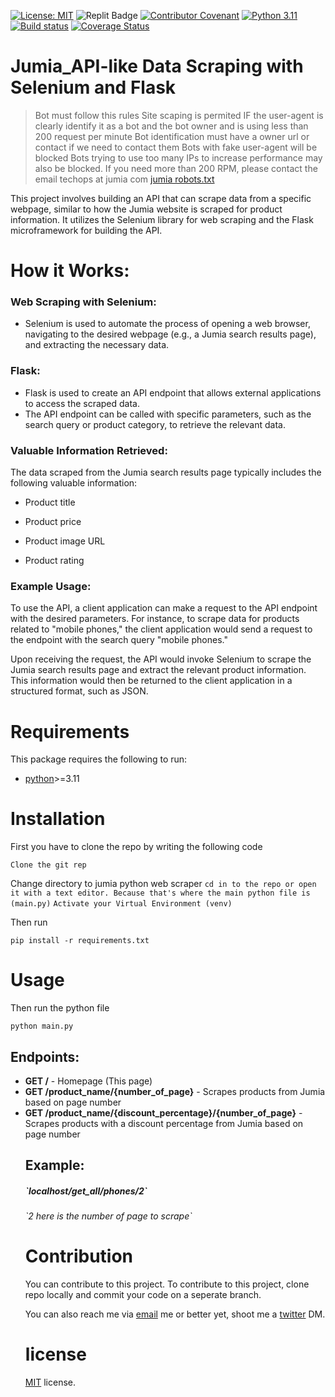 
[![License: MIT](https://img.shields.io/badge/License-MIT-green.svg)](https://opensource.org/licenses/MIT)
![Replit Badge](https://img.shields.io/badge/Replit-Blue?style=flat&logo=Replit&logoColor=Blue)
[![Contributor Covenant](https://img.shields.io/badge/Contributor%20Covenant-v2.0%20adopted-ff69b4.svg)](code-of-conduct.md)
[![Python 3.11](https://img.shields.io/badge/python-3.11-blue.svg)](https://www.python.org/downloads/release/python-360/)
[![Build status](https://ci.appveyor.com/api/projects/status/pjxh5g91jpbh7t84?svg=true)](https://ci.appveyor.com/project/tygerbytes/resourcefitness)
 [![Coverage Status](https://coveralls.io/repos/github/leonkoech/Jumia-Python-Web-Scraper/badge.svg?branch=master)](https://coveralls.io/github/leonkoech/Jumia-Python-Web-Scraper?branch=master)



# Jumia_API-like Data Scraping with Selenium and Flask

> Bot must follow this rules
 Site scaping is permited IF the user-agent is clearly identify it as a bot and
the bot owner and is using less than 200 request per minute
Bot identification must have a owner url or contact if we need to contact them
Bots with fake user-agent will be blocked
Bots trying to use too many IPs to increase performance may also be blocked.
If you need more than 200 RPM, please contact the email techops at jumia com [jumia robots.txt](https://www.jumia.com.ng/robots.txt)



This project involves building an API that can scrape data from a specific webpage, similar to how the Jumia website is scraped for product information. It utilizes the Selenium library for web scraping and the Flask microframework for building the API.

# How it Works:

### Web Scraping with Selenium:

- Selenium is used to automate the process of opening a web browser, navigating to the desired webpage (e.g., a Jumia search results page), and extracting the necessary data.

### Flask:

- Flask is used to create an API endpoint that allows external applications to access the scraped data.
- The API endpoint can be called with specific parameters, such as the search query or product category, to retrieve the relevant data.

### Valuable Information Retrieved:

The data scraped from the Jumia search results page typically includes the following valuable information:

- Product title

- Product price

- Product image URL

- Product rating



### Example Usage:

To use the API, a client application can make a request to the API endpoint with the desired parameters. For instance, to scrape data for products related to "mobile phones," the client application would send a request to the endpoint with the search query "mobile phones."

Upon receiving the request, the API would invoke Selenium to scrape the Jumia search results page and extract the relevant product information. This information would then be returned to the client application in a structured format, such as JSON.

# Requirements
This package requires the following to run:

- [python](https://www.python.org/downloads/)>=3.11

# Installation
First you have to clone the repo by writing the following code

 `Clone the git rep`

Change directory to jumia python web scraper
 `cd in to the repo or open it with a text editor. Because that's where the main python file is (main.py)`
 `Activate your Virtual Environment (venv)`

Then run 

`pip install -r requirements.txt`
# Usage
Then run the python file

`python main.py`

<h2>Endpoints:</h2>
      <ul>
          <li><strong>GET /</strong> - Homepage (This page)</li>
          <li><strong>GET /product_name/{number_of_page}</strong> - Scrapes products from Jumia based on page number</li>
          <li><strong>GET /product_name/{discount_percentage}/{number_of_page}</strong> - Scrapes products with a discount percentage from Jumia based on page number</li>
<h2>Example:</h2>
<h5>`localhost/get_all/phones/2`</h5>
<h6>`2 here is the number of page to scrape`</h6>
       
# Contribution
You can contribute to this project.
To contribute to this project, clone repo locally and commit your code on a seperate branch.
 
You can also reach me via [email](arinzeugwuanyi@gmail.com) me or better yet, shoot me a [twitter](https://twitter.com/ArinzeUgwuanyi) DM.

# license
[MIT](#) license.  
